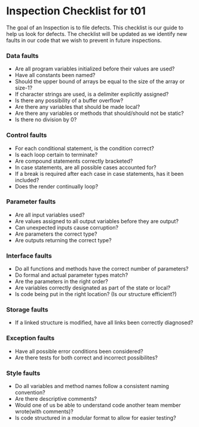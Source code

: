 # Inspection Checklist for t01

The goal of an Inspection is to file defects.
This checklist is our guide to help us look for defects.
The checklist will be updated as we identify new faults in our code that we wish to prevent in future inspections.


### Data faults
* Are all program variables initialized before their values are used?
* Have all constants been named?
* Should the upper bound of arrays be equal to the size of the array or size-1?
* If character strings are used, is a delimiter explicitly assigned?
* Is there any possibility of a buffer overflow?
* Are there any variables that should be made local?
* Are there any variables or methods that should/should not be static?
* Is there no division by 0?

### Control faults
* For each conditional statement, is the condition correct?
* Is each loop certain to terminate?
* Are compound statements correctly bracketed?
* In case statements, are all possible cases accounted for?
* If a break is required after each case in case statements, has it been included?
* Does the render continually loop?

### Parameter faults
* Are all input variables used?
* Are values assigned to all output variables before they are output?
* Can unexpected inputs cause corruption?
* Are parameters the correct type?
* Are outputs returning the correct type?

### Interface faults
* Do all functions and methods have the correct number of parameters?
* Do formal and actual parameter types match?
* Are the parameters in the right order?
* Are variables correctly designated as part of the state or local?
* Is code being put in the right location? (Is our structure efficient?)

### Storage faults
* If a linked structure is modified, have all links been correctly diagnosed?

### Exception faults
* Have all possible error conditions been considered?
* Are there tests for both correct and incorrect possibilites?

### Style faults
* Do all variables and method names follow a consistent naming convention?
* Are there descriptive comments?
* Would one of us be able to understand code another team member wrote(with comments)?
* Is code structured in a modular format to allow for easier testing?
